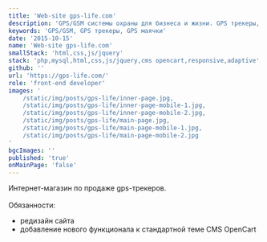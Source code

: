 ```yaml
---
title: 'Web-site gps-life.com'
description: 'GPS/GSM системы охраны для бизнеса и жизни. GPS трекеры, GPS маячки, контроль топлива и пробега, GSM сигнализации для авто и дома'
keywords: 'GPS/GSM, GPS трекеры, GPS маячки'
date: '2015-10-15'
name: 'Web-site gps-life.com'
smallStack: 'html,css,js/jquery'
stack: 'php,mysql,html,css,js/jquery,cms opencart,responsive,adaptive'
github: ''
url: 'https://gps-life.com/'
role: 'front-end developer'
images: '
    /static/img/posts/gps-life/inner-page.jpg,
    /static/img/posts/gps-life/inner-page-mobile-1.jpg,
    /static/img/posts/gps-life/inner-page-mobile-2.jpg,
    /static/img/posts/gps-life/main-page.jpg,
    /static/img/posts/gps-life/main-page-mobile-1.jpg,
    /static/img/posts/gps-life/main-page-mobile-2.jpg
'
bgcImages: ''
published: 'true'
onMainPage: 'false'
---
```

Интернет-магазин по продаже gps-трекеров.
<br>
<br>
Обязанности:
- редизайн сайта
- добавление нового функционала к стандартной теме CMS OpenCart